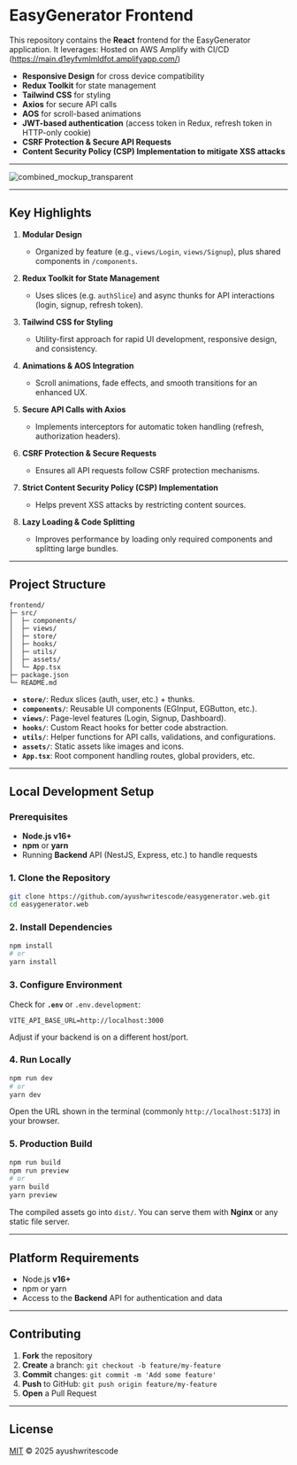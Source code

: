 # EasyGenerator Frontend

This repository contains the **React** frontend for the EasyGenerator application. It leverages:
Hosted on AWS Amplify with CI/CD (https://main.d1eyfvmlmldfot.amplifyapp.com/) 

- **Responsive Design** for cross device compatibility  
- **Redux Toolkit** for state management  
- **Tailwind CSS** for styling  
- **Axios** for secure API calls  
- **AOS** for scroll-based animations  
- **JWT-based authentication** (access token in Redux, refresh token in HTTP-only cookie)  
- **CSRF Protection & Secure API Requests**  
- **Content Security Policy (CSP) Implementation to mitigate XSS attacks**  

---

![combined_mockup_transparent](https://github.com/user-attachments/assets/ed627194-e05f-4df5-b280-e90da0667fc1)

---

## Key Highlights

1. **Modular Design**  
   - Organized by feature (e.g., `views/Login`, `views/Signup`), plus shared components in `/components`.

2. **Redux Toolkit for State Management**  
   - Uses slices (e.g. `authSlice`) and async thunks for API interactions (login, signup, refresh token).

3. **Tailwind CSS for Styling**  
   - Utility-first approach for rapid UI development, responsive design, and consistency.

4. **Animations & AOS Integration**  
   - Scroll animations, fade effects, and smooth transitions for an enhanced UX.

5. **Secure API Calls with Axios**  
   - Implements interceptors for automatic token handling (refresh, authorization headers).

6. **CSRF Protection & Secure Requests**  
   - Ensures all API requests follow CSRF protection mechanisms.

7. **Strict Content Security Policy (CSP) Implementation**  
   - Helps prevent XSS attacks by restricting content sources.

8. **Lazy Loading & Code Splitting**  
   - Improves performance by loading only required components and splitting large bundles.

---

## Project Structure

```
frontend/
├─ src/
│  ├─ components/
│  ├─ views/
│  ├─ store/
│  ├─ hooks/
│  ├─ utils/
│  ├─ assets/
│  └─ App.tsx
├─ package.json
└─ README.md
```

- **`store/`**: Redux slices (auth, user, etc.) + thunks.  
- **`components/`**: Reusable UI components (EGInput, EGButton, etc.).  
- **`views/`**: Page-level features (Login, Signup, Dashboard).  
- **`hooks/`**: Custom React hooks for better code abstraction.  
- **`utils/`**: Helper functions for API calls, validations, and configurations.  
- **`assets/`**: Static assets like images and icons.  
- **`App.tsx`**: Root component handling routes, global providers, etc.

---

## Local Development Setup

### Prerequisites

- **Node.js v16+**
- **npm** or **yarn**
- Running **Backend** API (NestJS, Express, etc.) to handle requests

### 1. Clone the Repository

```bash
git clone https://github.com/ayushwritescode/easygenerator.web.git
cd easygenerator.web
```

### 2. Install Dependencies

```bash
npm install
# or
yarn install
```

### 3. Configure Environment

Check for **`.env`** or `.env.development`:
```
VITE_API_BASE_URL=http://localhost:3000
```
Adjust if your backend is on a different host/port.

### 4. Run Locally

```bash
npm run dev
# or
yarn dev
```

Open the URL shown in the terminal (commonly `http://localhost:5173`) in your browser.

### 5. Production Build

```bash
npm run build
npm run preview
# or
yarn build
yarn preview
```

The compiled assets go into `dist/`. You can serve them with **Nginx** or any static file server.

---

## Platform Requirements

- Node.js **v16+**
- npm or yarn
- Access to the **Backend** API for authentication and data

---

## Contributing

1. **Fork** the repository  
2. **Create** a branch: `git checkout -b feature/my-feature`  
3. **Commit** changes: `git commit -m 'Add some feature'`  
4. **Push** to GitHub: `git push origin feature/my-feature`  
5. **Open** a Pull Request  

---

## License

[MIT](LICENSE) © 2025 ayushwritescode

